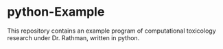 # python-Example
This repository contains an example program of computational toxicology research under Dr. Rathman, written in python.
